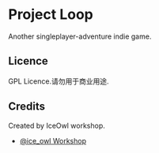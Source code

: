 Project Loop
============

Another singleplayer-adventure indie game.

Licence
---------

GPL Licence.请勿用于商业用途.

Credits
---------

Created by IceOwl workshop.

- [@ice_owl Workshop](mailto://ice_owl@126.com)
